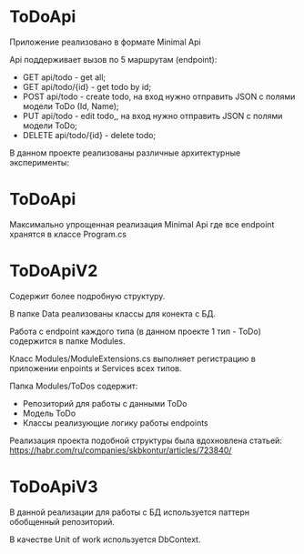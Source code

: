 # ToDoApi

Приложение реализовано в формате Minimal Api

Api поддерживает вызов по 5 маршрутам (endpoint):
- GET api/todo - get all;
- GET api/todo/{id} - get todo by id;
- POST api/todo - create todo, на вход нужно отправить JSON с полями модели ToDo (Id, Name);
- PUT api/todo - edit todo,, на вход нужно отправить JSON с полями модели ToDo;
- DELETE api/todo/{id} - delete todo; 

В данном проекте реализованы различные архитектурные эксперименты:

 # ToDoApi 
 Максимально упрощенная реализация Minimal Api где все endpoint хранятся в классе Program.cs

# ToDoApiV2
Содержит более подробную структуру. 

В папке Data реализованы классы для конекта с БД.

Работа с endpoint каждого типа (в данном проекте 1 тип - ToDo) содержится в папке Modules.

Класс Modules/ModuleExtensions.cs выполняет регистрацию в приложении enpoints и Services всех типов.

Папка Modules/ToDos содержит:
- Репозиторий для работы с данными ToDo
- Модель ToDo
- Классы реализующие логику работы endpoints 

Реализация проекта подобной структуры была вдохновлена статьей: https://habr.com/ru/companies/skbkontur/articles/723840/

# ToDoApiV3
В данной реализации для работы с БД используется паттерн обобщенный репозиторий.

В качестве Unit of work используется DbContext.
